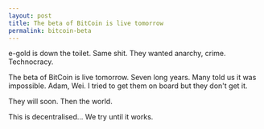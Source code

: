 ```yaml
---
layout: post
title: The beta of BitCoin is live tomorrow
permalink: bitcoin-beta
---
```


e-gold is down the toilet. Same shit. They wanted anarchy, crime. Technocracy.

The beta of BitCoin is live tomorrow. Seven long years. Many told us it was impossible. Adam, Wei. I tried to get them on board but they don't get it.

They will soon. Then the world.

This is decentralised... We try until it works.

